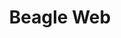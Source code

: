 ---
title: Beagle Web
weight: -30
description: In this section you will learn more about Beagle Web's functionality and how to add it to your project depending on the framework being used
---